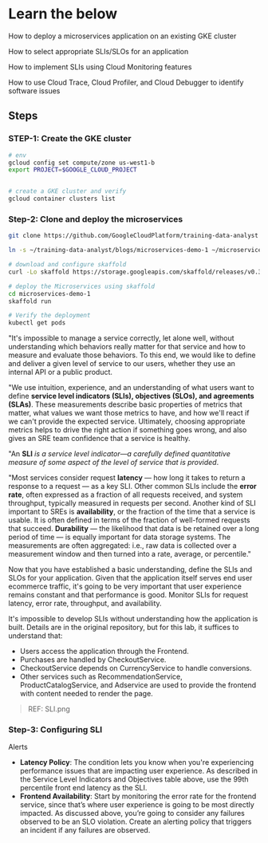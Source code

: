 # Learn the below

How to deploy a microservices application on an existing GKE cluster

How to select appropriate SLIs/SLOs for an application

How to implement SLIs using Cloud Monitoring features

How to use Cloud Trace, Cloud Profiler, and Cloud Debugger to identify software issues

## Steps

### STEP-1: Create the GKE cluster

```sh
# env
gcloud config set compute/zone us-west1-b
export PROJECT=$GOOGLE_CLOUD_PROJECT


# create a GKE cluster and verify
gcloud container clusters list
```

### Step-2: Clone and deploy the microservices

```sh
git clone https://github.com/GoogleCloudPlatform/training-data-analyst

ln -s ~/training-data-analyst/blogs/microservices-demo-1 ~/microservices-demo-1

# download and configure skaffold
curl -Lo skaffold https://storage.googleapis.com/skaffold/releases/v0.36.0/skaffold-linux-amd64 && chmod +x skaffold && sudo mv skaffold /usr/local/bin

# deploy the Microservices using skaffold
cd microservices-demo-1
skaffold run

# Verify the deployment
kubectl get pods
```

"It's impossible to manage a service correctly, let alone well, without understanding which behaviors really matter for that service and how to measure and evaluate those behaviors. To this end, we would like to define and deliver a given level of service to our users, whether they use an internal API or a public product.

"We use intuition, experience, and an understanding of what users want to define **service level indicators (SLIs), objectives (SLOs), and agreements (SLAs)**. These measurements describe basic properties of metrics that matter, what values we want those metrics to have, and how we'll react if we can't provide the expected service. Ultimately, choosing appropriate metrics helps to drive the right action if something goes wrong, and also gives an SRE team confidence that a service is healthy.

"An **SLI** *is a service level indicator—a carefully defined quantitative measure of some aspect of the level of service that is provided*.

"Most services consider request **latency** — how long it takes to return a response to a request — as a key SLI. Other common SLIs include the **error rate**, often expressed as a fraction of all requests received, and system throughput, typically measured in requests per second. Another kind of SLI important to SREs is **availability**, or the fraction of the time that a service is usable. It is often defined in terms of the fraction of well-formed requests that succeed. **Durability** — the likelihood that data is be retained over a long period of time — is equally important for data storage systems. The measurements are often aggregated: i.e., raw data is collected over a measurement window and then turned into a rate, average, or percentile."

Now that you have established a basic understanding, define the SLIs and SLOs for your application. Given that the application itself serves end user ecommerce traffic, it's going to be very important that user experience remains constant and that performance is good. Monitor SLIs for request latency, error rate, throughput, and availability.

It's impossible to develop SLIs without understanding how the application is built. Details are in the original repository, but for this lab, it suffices to understand that:

- Users access the application through the Frontend.
- Purchases are handled by CheckoutService.
- CheckoutService depends on CurrencyService to handle conversions.
- Other services such as RecommendationService, ProductCatalogService, and Adservice are used to provide the frontend with content needed to render the page.

> REF: SLI.png

### Step-3: Configuring SLI

Alerts

- **Latency Policy**: The condition lets you know when you're experiencing performance issues that are impacting user experience. As described in the Service Level Indicators and Objectives table above, use the 99th percentile front end latency as the SLI.
- **Frontend Availability**: Start by monitoring the error rate for the frontend service, since that’s where user experience is going to be most directly impacted. As discussed above, you’re going to consider any failures observed to be an SLO violation. Create an alerting policy that triggers an incident if any failures are observed.

